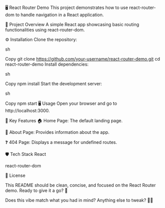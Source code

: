 🖥️ React Router Demo
This project demonstrates how to use react-router-dom to handle navigation in a React application.

🚀 Project Overview
A simple React app showcasing basic routing functionalities using react-router-dom.

⚙️ Installation
Clone the repository:

sh

Copy
git clone https://github.com/your-username/react-router-demo.git
cd react-router-demo
Install dependencies:

sh

Copy
npm install
Start the development server:

sh

Copy
npm start
🖥️ Usage
Open your browser and go to http://localhost:3000.

🌟 Key Features
🏠 Home Page: The default landing page.

📄 About Page: Provides information about the app.

❓ 404 Page: Displays a message for undefined routes.

🛡️ Tech Stack
React

react-router-dom

📜 License


This README should be clean, concise, and focused on the React Router demo. Ready to give it a go? 🚀

Does this vibe match what you had in mind? Anything else to tweak? 🚀✨
